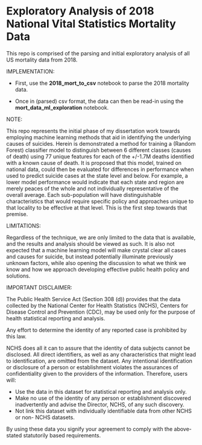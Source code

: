 # Exploratory Analysis of 2018 National Vital Statistics Mortality Data
This repo is comprised of the parsing and initial exploratory analysis of all US mortality data from 2018.

IMPLEMENTATION:

* First, use the **2018_mort_to_csv** notebook to parse the 2018 mortality data.

* Once in (parsed) csv format, the data can then be read-in using the **mort_data_ml_exploration** notebook.

NOTE:

This repo represents the initial phase of my dissertation work towards employing machine learning methods that aid in identifying the underlying causes of suicides. Herein is demonstrated a method for training a (Random Forest) classifier model to distinguish between 6 different classes (causes of death) using 77 unique features for each of the +/-1.7M deaths identified with a known cause of death. It is proposed that this model, trained on national data, could then be evaluated for differences in performance when used to predict suicide cases at the state level and below. For example, a lower model performance would indicate that each state and region are merely peaces of the whole and not individually representative of the overall average. Each sub-population will have distinguishable characteristics that would require specific policy and approaches unique to that locality to be effective at that level. This is the first step towards that premise.

LIMITATIONS:

Regardless of the technique, we are only limited to the data that is available, and the results and analysis should be viewed as such. It is also not expected that a machine learning model will make crystal clear all cases and causes for suicide, but instead potentially illuminate previously unknown factors, while also opening the discussion to what we think we know and how we approach developing effective public health policy and solutions.

IMPORTANT DISCLAIMER:

The Public Health Service Act (Section 308 (d)) provides that the data collected by the National Center for Health Statistics (NCHS), Centers for Disease Control and Prevention (CDC), may be used only for the purpose of health statistical reporting and analysis.

Any effort to determine the identity of any reported case is prohibited by this law.

NCHS does all it can to assure that the identity of data subjects cannot be disclosed. All direct identifiers, as well as any characteristics that might lead to identification, are omitted from the dataset. Any intentional identification or disclosure of a person or establishment violates the assurances of confidentiality given to the providers of the information. Therefore, users will:

* Use the data in this dataset for statistical reporting and analysis only.
* Make no use of the identity of any person or establishment discovered inadvertently and advise the Director, NCHS, of any such discovery.
* Not link this dataset with individually identifiable data from other NCHS or non- NCHS datasets.

By using these data you signify your agreement to comply with the above-stated statutorily based requirements. 
